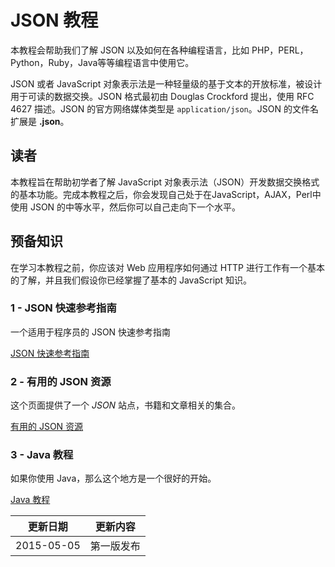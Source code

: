 #  JSON 教程

本教程会帮助我们了解 JSON 以及如何在各种编程语言，比如 PHP，PERL，Python，Ruby，Java等等编程语言中使用它。

JSON 或者 JavaScript 对象表示法是一种轻量级的基于文本的开放标准，被设计用于可读的数据交换。JSON 格式最初由 Douglas Crockford 提出，使用 RFC 4627 描述。JSON 的官方网络媒体类型是 `application/json`。JSON 的文件名扩展是 __.json__。

## 读者

本教程旨在帮助初学者了解 JavaScript 对象表示法（JSON）开发数据交换格式的基本功能。完成本教程之后，你会发现自己处于在JavaScript，AJAX，Perl中使用 JSON 的中等水平，然后你可以自己走向下一个水平。

## 预备知识

在学习本教程之前，你应该对 Web 应用程序如何通过 HTTP 进行工作有一个基本的了解，并且我们假设你已经掌握了基本的 JavaScript 知识。

### 1 - JSON 快速参考指南

一个适用于程序员的 JSON 快速参考指南

[JSON 快速参考指南](quick-guide.md)

### 2 - 有用的 JSON 资源

这个页面提供了一个 _JSON_ 站点，书籍和文章相关的集合。

[有用的 JSON 资源](useful-resources.md)

### 3 - Java 教程

如果你使用 Java，那么这个地方是一个很好的开始。

[Java 教程](http://wiki.jikexueyuan.com/project/java/)


|更新日期    |更新内容
|----------|--------------------
|2015-05-05|第一版发布 